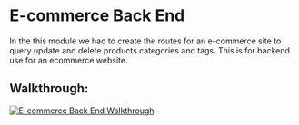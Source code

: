 # E-commerce Back End

In the this module we had to create the routes for an e-commerce site to query update and delete products categories and tags.  This is for backend use for an ecommerce website.

## Walkthrough:
[![E-commerce Back End Walkthrough](https://img.youtube.com/vi/qRxi4gMuuPU/hqdefault.jpg)](https://youtu.be/qRxi4gMuuPU)